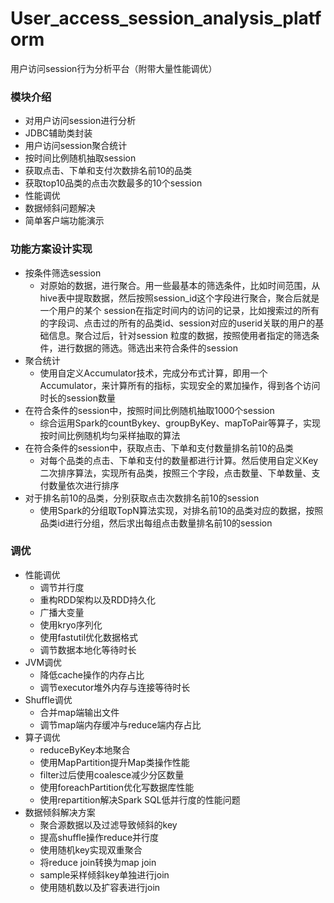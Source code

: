 # User_access_session_analysis_platform
用户访问session行为分析平台（附带大量性能调优）
### 模块介绍
+ 对用户访问session进行分析
+ JDBC辅助类封装
+ 用户访问session聚合统计
+ 按时间比例随机抽取session
+ 获取点击、下单和支付次数排名前10的品类
+ 获取top10品类的点击次数最多的10个session
+ 性能调优
+ 数据倾斜问题解决
+ 简单客户端功能演示
### 功能方案设计实现
+ 按条件筛选session
  + 对原始的数据，进行聚合。用一些最基本的筛选条件，比如时间范围，从hive表中提取数据，然后按照session_id这个字段进行聚合，聚合后就是一个用户的某个
  session在指定时间内的访问的记录，比如搜索过的所有的字段词、点击过的所有的品类id、session对应的userid关联的用户的基础信息。聚合过后，针对session
  粒度的数据，按照使用者指定的筛选条件，进行数据的筛选。筛选出来符合条件的session
+ 聚合统计
  + 使用自定义Accumulator技术，完成分布式计算，即用一个Accumulator，来计算所有的指标，实现安全的累加操作，得到各个访问时长的session数量
+ 在符合条件的session中，按照时间比例随机抽取1000个session
  + 综合运用Spark的countBykey、groupByKey、mapToPair等算子，实现按时间比例随机均匀采样抽取的算法
+ 在符合条件的session中，获取点击、下单和支付数量排名前10的品类
  + 对每个品类的点击、下单和支付的数量都进行计算。然后使用自定义Key二次排序算法，实现所有品类，按照三个字段，点击数量、下单数量、支付数量依次进行排序
+ 对于排名前10的品类，分别获取点击次数排名前10的session
  + 使用Spark的分组取TopN算法实现，对排名前10的品类对应的数据，按照品类id进行分组，然后求出每组点击数量排名前10的session
### 调优
+ 性能调优
  + 调节并行度
  + 重构RDD架构以及RDD持久化
  + 广播大变量
  + 使用kryo序列化
  + 使用fastutil优化数据格式
  + 调节数据本地化等待时长
+ JVM调优
  + 降低cache操作的内存占比
  + 调节executor堆外内存与连接等待时长
+ Shuffle调优
  + 合并map端输出文件
  + 调节map端内存缓冲与reduce端内存占比
+ 算子调优
  + reduceByKey本地聚合
  + 使用MapPartition提升Map类操作性能
  + filter过后使用coalesce减少分区数量
  + 使用foreachPartition优化写数据库性能
  + 使用repartition解决Spark SQL低并行度的性能问题
+ 数据倾斜解决方案
  + 聚合源数据以及过滤导致倾斜的key
  + 提高shuffle操作reduce并行度
  + 使用随机key实现双重聚合
  + 将reduce join转换为map join
  + sample采样倾斜key单独进行join
  + 使用随机数以及扩容表进行join
